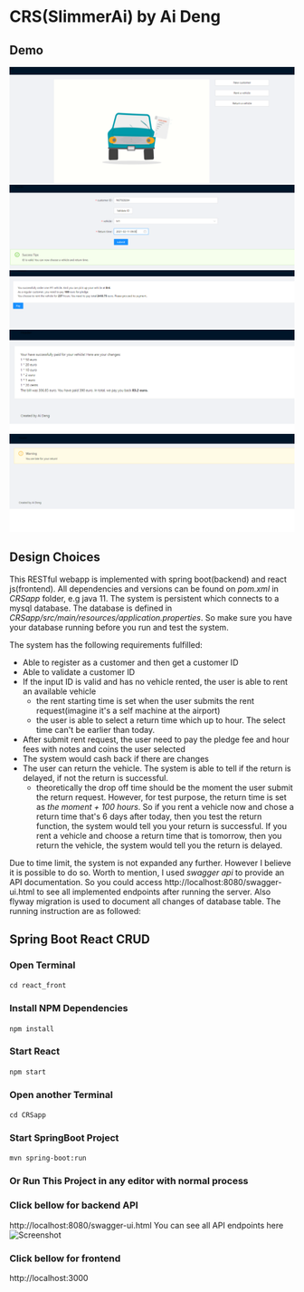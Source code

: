 # CRS(SlimmerAi) by Ai Deng
## Demo
![Screenshot](Capture1.PNG)
![Screenshot](Capture2.PNG)
![Screenshot](Capture4.PNG)
![Screenshot](Capture3.PNG)
![Screenshot](Capture5.PNG)

## Design Choices
This RESTful webapp is implemented with spring boot(backend)
and react js(frontend). All dependencies and versions can be 
found on _pom.xml_ in _CRSapp_ folder, e.g java 11. The system is persistent which
connects to a mysql database. The database is defined
in _CRSapp/src/main/resources/application.properties_. So make sure
you have your database running before you run and test the system.

The system has the following requirements fulfilled:
* Able to register as a customer and then get a customer ID
* Able to validate a customer ID
* If the input ID is valid and has no vehicle rented, the user
is able to rent an available vehicle
  * the rent starting time is set when the user submits the rent
    request(imagine it's a self machine at the airport)
  * the user is able to select a return time which up to hour. 
    The select time can't be earlier than today.
* After submit rent request, the user need to pay the pledge fee
and hour fees with notes and coins the user selected
* The system would cash back if there are changes
* The user can return the vehicle. The system is able to tell
if the return is delayed, if not the return is successful.
  * theoretically the drop off time should be the moment the user
    submit the return request. However, for test purpose, the return
    time is set as _the moment + 100 hours_. So if you rent a vehicle now
    and chose a return time that's 6 days after today, then you test the return 
    function, the system would tell you your return is successful.
    If you rent a vehicle and choose a return time that is tomorrow, then 
    you return the vehicle, the system would tell you the return is delayed.
    
Due to time limit, the system is not expanded any further. However I believe it 
is possible to do so. Worth to mention, I used _swagger api_ to provide an API
documentation. So you could access http://localhost:8080/swagger-ui.html to see
all implemented endpoints after running the server. Also flyway migration is used
to document all changes of database table.
The running instruction are as followed:
## Spring Boot React CRUD
### Open Terminal
```cd react_front```
### Install NPM Dependencies 
```npm install```
### Start React 
```npm start```


### Open another Terminal
```cd CRSapp```
### Start SpringBoot Project 
```mvn spring-boot:run```
### Or Run This Project in any editor with normal process 

### Click bellow for backend API
http://localhost:8080/swagger-ui.html
You can see all API endpoints here
![Screenshot](Capture6.PNG)

### Click bellow for frontend
http://localhost:3000
